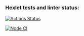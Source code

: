### Hexlet tests and linter status:
[![Actions Status](https://github.com/FreeS777/qa-auto-engineer-javascript-project-87/actions/workflows/hexlet-check.yml/badge.svg)](https://github.com/FreeS777/qa-auto-engineer-javascript-project-87/actions)

[![Node CI](https://github.com/FreeS777/qa-auto-engineer-javascript-project-87/actions/workflows/nodejs.yml/badge.svg?event=push)](https://github.com/FreeS777/qa-auto-engineer-javascript-project-87/actions/workflows/nodejs.yml)